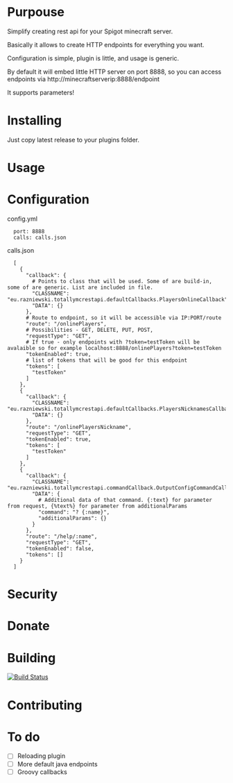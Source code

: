 # Purpouse
Simplify creating rest api for your Spigot minecraft server.

Basically it allows to create HTTP endpoints for everything you want.

Configuration is simple, plugin is little, and usage is generic.

By default it will embed little HTTP server on port 8888, so you can access endpoints via http://minecraftserverip:8888/endpoint

It supports parameters!


# Installing
Just copy latest release to your plugins folder.

# Usage


# Configuration
config.yml
```
  port: 8888
  calls: calls.json
```

calls.json
```
  [
    {
      "callback": {
        # Points to class that will be used. Some of are build-in, some of are generic. List are included in file.
        "CLASSNAME": "eu.razniewski.totallymcrestapi.defaultCallbacks.PlayersOnlineCallback",
        "DATA": {}
      },
      # Route to endpoint, so it will be accessible via IP:PORT/route
      "route": "/onlinePlayers",
      # Possibilities - GET, DELETE, PUT, POST, 
      "requestType": "GET",
      # If true - only endpoints with ?token=testToken will be avalaible so for example localhost:8888/onlinePlayers?token=testToken
      "tokenEnabled": true,
      # list of tokens that will be good for this endpoint
      "tokens": [
        "testToken"
      ]
    },
    {
      "callback": {
        "CLASSNAME": "eu.razniewski.totallymcrestapi.defaultCallbacks.PlayersNicknamesCallback",
        "DATA": {}
      },
      "route": "/onlinePlayersNickname",
      "requestType": "GET",
      "tokenEnabled": true,
      "tokens": [
        "testToken"
      ]
    },
    {
      "callback": {
        "CLASSNAME": "eu.razniewski.totallymcrestapi.commandCallback.OutputConfigCommandCallback",
        "DATA": {
          # Additional data of that command. {:text} for parameter from request, {%text%} for parameter from additionalParams
          "command": "? {:name}",
          "additionalParams": {}
        }
      },
      "route": "/help/:name",
      "requestType": "GET",
      "tokenEnabled": false,
      "tokens": []
    }
  ]
```

# Security

# Donate

# Building
[![Build Status](https://travis-ci.org/Razikus/TotallyMCRestApi.svg?branch=master)](https://travis-ci.org/Razikus/TotallyMCRestApi)

# Contributing

# To do
- [ ] Reloading plugin
- [ ] More default java endpoints
- [ ] Groovy callbacks

